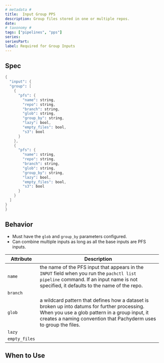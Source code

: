 ```yaml
---
# metadata # 
title:  Input Group PPS
description: Group files stored in one or multiple repos.
date: 
# taxonomy #
tags: ["pipelines", "pps"]
series:
seriesPart:
label: Required for Group Inputs
---
```


## Spec 

```s
{
  "input": {
  "group": [
    {
      "pfs": {
        "name": string,
        "repo": string,
        "branch": string,
        "glob": string,
        "group_by": string,
        "lazy": bool,
        "empty_files": bool,
        "s3": bool
      }
    },
    {
      "pfs": {
        "name": string,
        "repo": string,
        "branch": string,
        "glob": string,
        "group_by": string,
        "lazy": bool,
        "empty_files": bool,
        "s3": bool
      }
    }
  ]
}
}
```

## Behavior 

- Must have the `glob` and `group_by` parameters configured. 
- Can combine multiple inputs as long as all the base inputs are PFS inputs.

|Attribute|Description|
|-|-|
|`name`|the name of the PFS input that appears in the `INPUT` field when you run the `pachctl list pipeline` command. If an input name is not specified, it defaults to the name of the repo.|
|`branch`| |
| `glob`| a wildcard pattern that defines how a dataset is broken up into datums for further processing. When you use a glob pattern in a group input, it creates a naming convention that Pachyderm uses to group the files.|
|`lazy`||
|`empty_files`||


## When to Use 
